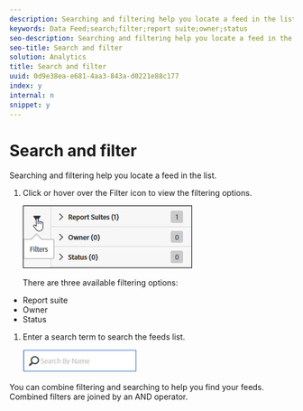 ```yaml
---
description: Searching and filtering help you locate a feed in the list.
keywords: Data Feed;search;filter;report suite;owner;status
seo-description: Searching and filtering help you locate a feed in the list.
seo-title: Search and filter
solution: Analytics
title: Search and filter
uuid: 0d9e38ea-e681-4aa3-843a-d0221e88c177
index: y
internal: n
snippet: y
---
```


# Search and filter

Searching and filtering help you locate a feed in the list.

1. Click or hover over the Filter icon to view the filtering options.

   ![](assets/filters.jpg)

   There are three available filtering options:

* Report suite 
* Owner 
* Status

1. Enter a search term to search the feeds list.

   ![](assets/search.jpg)

You can combine filtering and searching to help you find your feeds. Combined filters are joined by an AND operator. 
